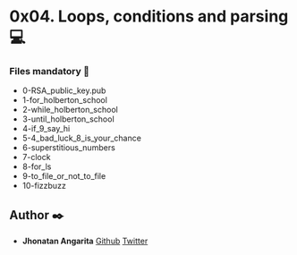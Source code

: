 # 0x04. Loops, conditions and parsing :computer:

### Files mandatory :page_facing_up:

* 0-RSA_public_key.pub
* 1-for_holberton_school
* 2-while_holberton_school
* 3-until_holberton_school
* 4-if_9_say_hi
* 5-4_bad_luck_8_is_your_chance
* 6-superstitious_numbers
* 7-clock
* 8-for_ls
* 9-to_file_or_not_to_file
* 10-fizzbuzz

## Author :black_nib:

* **Jhonatan Angarita** [Github](https://github.com/JhonathanAlejandro01)
  	     		[Twitter](https://twitter.com/Alejandro_Angar)